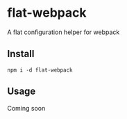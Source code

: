# flat-webpack
A flat configuration helper for webpack

## Install

`npm i -d flat-webpack`

## Usage

Coming soon